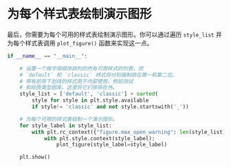 # 为每个样式表绘制演示图形

最后，你需要为每个可用的样式表绘制演示图形。你可以通过遍历 `style_list` 并为每个样式表调用 `plot_figure()` 函数来实现这一点。

```python
if __name__ == "__main__":

    # 设置一个按字母顺序排列的所有可用样式的列表，但
    # `default` 和 `classic` 样式将分别强制排在第一和第二位。
    # 带有前导下划线的样式用于内部使用，例如测试
    # 和绘图类型图库。这里将它们排除在外。
    style_list = ['default', 'classic'] + sorted(
        style for style in plt.style.available
        if style!= 'classic' and not style.startswith('_'))

    # 为每个可用的样式表绘制一个演示图形。
    for style_label in style_list:
        with plt.rc_context({"figure.max_open_warning": len(style_list)}):
            with plt.style.context(style_label):
                plot_figure(style_label=style_label)

    plt.show()
```
